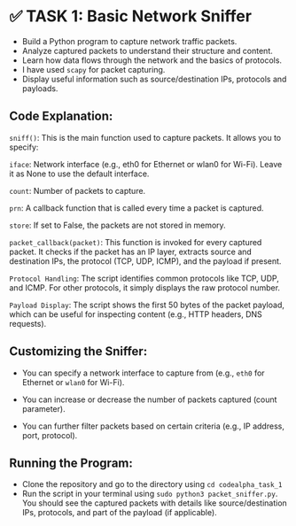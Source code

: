 # ✅ TASK 1: Basic Network Sniffer

- Build a Python program to capture network traffic packets.
- Analyze captured packets to understand their structure and content.
- Learn how data flows through the network and the basics of protocols.
- I have used `scapy` for packet capturing.
- Display useful information such as source/destination IPs, protocols and payloads.

## Code Explanation:
`sniff()`: This is the main function used to capture packets. It allows you to specify:

`iface`: Network interface (e.g., eth0 for Ethernet or wlan0 for Wi-Fi). Leave it as None to use the default interface.

`count`: Number of packets to capture.

`prn`: A callback function that is called every time a packet is captured.

`store`: If set to False, the packets are not stored in memory.

`packet_callback(packet)`: This function is invoked for every captured packet. It checks if the packet has an IP layer, extracts source and destination IPs, the protocol (TCP, UDP, ICMP), and the payload if present.

`Protocol Handling`: The script identifies common protocols like TCP, UDP, and ICMP. For other protocols, it simply displays the raw protocol number.

`Payload Display`: The script shows the first 50 bytes of the packet payload, which can be useful for inspecting content (e.g., HTTP headers, DNS requests).

## Customizing the Sniffer:
- You can specify a network interface to capture from (e.g., `eth0` for Ethernet or `wlan0` for Wi-Fi).

- You can increase or decrease the number of packets captured (count parameter).

- You can further filter packets based on certain criteria (e.g., IP address, port, protocol).

## Running the Program:
- Clone the repository and go to the directory using `cd codealpha_task_1`
- Run the script in your terminal using `sudo python3 packet_sniffer.py`. You should see the captured packets with details like source/destination IPs, protocols, and part of the payload (if applicable).
